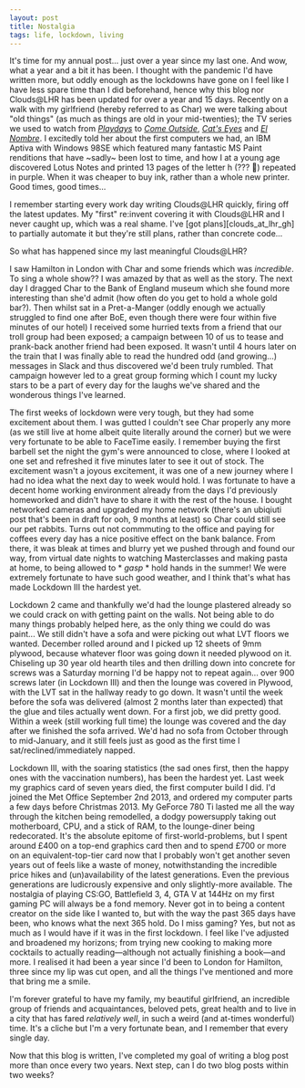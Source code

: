 ```yaml
---
layout: post
title: Nostalgia
tags: life, lockdown, living
---
```


It's time for my annual post... just over a year since my last one. And wow, what a year and a bit it has been.
I thought with the pandemic I'd have written more, but oddly enough as the lockdowns have gone on I feel like I have less spare time than I did beforehand, hence why this blog nor Clouds@LHR has been updated for over a year and 15 days.
Recently on a walk with my girlfriend (hereby referred to as Char) we were talking about "old things" (as much as things are old in your mid-twenties); the TV series we used to watch from [_Playdays_][playdays] to [_Come Outside_][come_outside], [_Cat's Eyes_][cats_eyes] and [_El Nombre_][el_nombre]. I excitedly told her about the first computers we had, an IBM Aptiva with Windows 98SE which featured many fantastic MS Paint renditions that have ~sadly~ been lost to time, and how I at a young age discovered Lotus Notes and printed 13 pages of the letter h (??? 🤯) repeated in purple. When it was cheaper to buy ink, rather than a whole new printer. Good times, good times...

I remember starting every work day writing Clouds@LHR quickly, firing off the latest updates. My "first" re:invent covering it with Clouds@LHR and I never caught up, which was a real shame. I've [got plans][clouds_at_lhr_gh] to partially automate it but they're still plans, rather than concrete code...

So what has happened since my last meaningful Clouds@LHR?

I saw Hamilton in London with Char and some friends which was _incredible_. To sing a whole show?? I was amazed by that as well as the story. The next day I dragged Char to the Bank of England museum which she found more interesting than she'd admit (how often do you get to hold a whole gold bar?). Then whilst sat in a Pret-a-Manger (oddly enough we actually struggled to find one after BoE, even though there were four within five minutes of our hotel) I received some hurried texts from a friend that our troll group had been exposed; a campaign between 10 of us to tease and prank-back another friend had been exposed. It wasn't until 4 hours later on the train that I was finally able to read the hundred odd (and growing...) messages in Slack and thus discovered we'd been truly rumbled. That campaign however led to a great group forming which I count my lucky stars to be a part of every day for the laughs we've shared and the wonderous things I've learned.

The first weeks of lockdown were very tough, but they had some excitement about them. I was gutted I couldn't see Char properly any more (as we still live at home albeit quite literally around the corner) but we were very fortunate to be able to FaceTime easily. I remember buying the first barbell set the night the gym's were announced to close, where I looked at one set and refreshed it five minutes later to see it out of stock. The excitement wasn't a joyous excitement, it was one of a new journey where I had no idea what the next day to week would hold. I was fortunate to have a decent home working environment already from the days I'd previously homeworked and didn't have to share it with the rest of the house.
I bought networked cameras and upgraded my home network (there's an ubiqiuti post that's been in draft for ooh, 9 months at least) so Char could still see our pet rabbits. Turns out not commmuting to the office and paying for coffees every day has a nice positive effect on the bank balance. From there, it was bleak at times and blurry yet we pushed through and found our way, from virtual date nights to watching Masterclasses and making pasta at home, to being allowed to * *gasp* * hold hands in the summer! We were extremely fortunate to have such good weather, and I think that's what has made Lockdown III the hardest yet. 

Lockdown 2 came and thankfully we'd had the lounge plastered already so we could crack on with getting paint on the walls. Not being able to do many things probably helped here, as the only thing we could do was paint... We still didn't have a sofa and were picking out what LVT floors we wanted. December rolled around and I picked up 12 sheets of 9mm plywood, because whatever floor was going down it needed plywood on it. Chiseling up 30 year old hearth tiles and then drilling down into concrete for screws was a Saturday morning I'd be happy not to repeat again... over 900 screws later (in Lockdown III) and then the lounge was covered in Plywood, with the LVT sat in the hallway ready to go down. It wasn't until the week before the sofa was delivered (almost 2 months later than expected) that the glue and tiles actually went down. For a first job, we did pretty good. Within a week (still working full time) the lounge was covered and the day after we finished the sofa arrived. We'd had no sofa from October through to mid-January, and it still feels just as good as the first time I sat/reclined/immediately napped.

Lockdown III, with the soaring statistics (the sad ones first, then the happy ones with the vaccination numbers), has been the hardest yet. Last week my graphics card of seven years died, the first computer build I did. I'd joined the Met Office September 2nd 2013, and ordered my computer parts a few days before Christmas 2013. My GeForce 780 Ti lasted me all the way through the kitchen being remodelled, a dodgy powersupply taking out motherboard, CPU, and a stick of RAM, to the lounge-diner being redecorated. It's the absolute epitome of first-world-problems, but I spent around £400 on a top-end graphics card then and to spend £700 or more on an equivalent-top-tier card now that I probably won't get another seven years out of feels like a waste of money, notwithstanding the incredible price hikes and (un)availability of the latest generations. Even the previous generations are ludicrously expensive and only slightly-more available. The nostalgia of playing CS:GO, Battlefield 3, 4, GTA V at 144Hz on my first gaming PC will always be a fond memory. Never got in to being a content creator on the side like I wanted to, but with the way the past 365 days have been, who knows what the next 365 hold. Do I miss gaming? Yes, but not as much as I would have if it was in the first lockdown. I feel like I've adjusted and broadened my horizons; from trying new cooking to making more cocktails to actually reading—although not actually finishing a book—and more. I realised it had been a year since I'd been to London for Hamilton, three since my lip was cut open, and all the things I've mentioned and more that bring me a smile.

 I'm forever grateful to have my family, my beautiful girlfriend, an incredible group of friends and acquaintances, beloved pets, great health and to live in a city that has fared _relatively well_, in such a weird (and at-times wonderful) time. It's a cliche but I'm a very fortunate bean, and I remember that every single day.

 Now that this blog is written, I've completed my goal of writing a blog post more than once every two years. Next step, can I do two blog posts within two weeks?

 [playdays]: https://cbbc-on-choice.fandom.com/wiki/Playdays
 [come_outside]: https://en.wikipedia.org/wiki/Come_Outside
 [cats_eyes]: https://cbbc.fandom.com/wiki/Cats_Eyes
 [el_nombre]: https://en.wikipedia.org/wiki/El_Nombre
 
